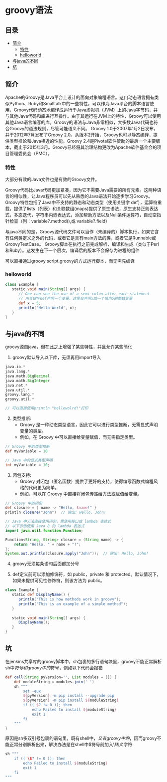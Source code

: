 # groovy语法

## 目录
<!-- vim-markdown-toc GFM -->

* [简介](#简介)
    * [特性](#特性)
    * [helloworld](#helloworld)
* [与java的不同](#与java的不同)
* [坑](#坑)

<!-- vim-markdown-toc -->

## 简介
Apache的Groovy是Java平台上设计的面向对象编程语言。这门动态语言拥有类似Python、Ruby和Smalltalk中的一些特性，可以作为Java平台的脚本语言使用，Groovy代码动态地编译成运行于Java虚拟机（JVM）上的Java字节码，并与其他Java代码和库进行互操作。由于其运行在JVM上的特性，Groovy可以使用其他Java语言编写的库。Groovy的语法与Java非常相似，大多数Java代码也符合Groovy的语法规则，尽管可能语义不同。 Groovy 1.0于2007年1月2日发布，并于2012年7月发布了Groovy 2.0。从版本2开始，Groovy也可以静态编译，提供类型推论和Java相近的性能。Groovy 2.4是Pivotal软件赞助的最后一个主要版本，截止于2015年3月。Groovy已经将其治理结构更改为Apache软件基金会的项目管理委员会（PMC）。

### 特性
大部分有效的Java文件也是有效的Groovy文件。

Groovy代码比Java代码更加紧凑，因为它不需要Java需要的所有元素。这两种语言的相似性，让Java程序员可以先从熟悉的Java语法开始逐步学习Groovy。 Groovy特性包括了Java中不支持的静态和动态类型（使用关键字 def），运算符重载，提供了lists（列表）和关联数组(maps)提供了原生语法，原生支持正则表达式，多态迭代，字符串内嵌表达式，添加帮助方法以及Null条件运算符，自动空指针检查（列：variable?.method(),或 variable?.field）

与java不同的是，Groovy源代码文件可以当作（未编译的）脚本执行，如果它含有任何类定义之外的代码，或者它是具有main方法的类，或者它是Runnable或GroovyTestCase。 Groovy脚本在执行之前完成解析，编译和生成（类似于Perl和Ruby）。这发生在下一个层次，编译后的版本不会保存为进程的组件

可以直接通过groovy script.groovy的方式运行脚本，而无需先编译

### helloworld
```groovy
class Example {
   static void main(String[] args) {
      // One can see the use of a semi-colon after each statement
      // 用关键字def声明一个变量，这里会声明x成一个值为5的整数变量
      def x = 5;
      println('Hello World', x); 
   }
}
```

## 与java的不同
groovy源自java，但在此之上增强了某些特性，并且允许某些简化
1. groovy默认导入以下库，无须再用import导入
```groovy
java.io.*
java.lang.*
java.math.BigDecimal
java.math.BigInteger
java.net.*
java.util.*
groovy.lang.*
groovy.util.*

// 可以直接使用println "hellowolrd!"打印
```

2. 类型推断:
    * Groovy 是一种动态类型语言，因此它可以进行类型推断，无需显式声明变量的类型。
    * 例如，在 Groovy 中可以直接给变量赋值，而无需指定类型。
```groovy
// Groovy 中的类型推断
def myVariable = 10
```

```java
// Java 中的显式类型声明
int myVariable = 10;
```

3. 闭包支持:
    * Groovy 对闭包（匿名函数）提供了更好的支持，使得编写函数式编程风格的代码更为简单。
    * 例如，可以在 Groovy 中直接将闭包传递给方法或赋值给变量。

```groovy
// Groovy 中的闭包
def closure = { name -> "Hello, $name!" }
println closure("John")  // 输出: Hello, John!
```

```java
// Java 中无法直接使用闭包，需使用接口或 lambda 表达式
// 以下示例使用 Java 8 的 lambda 表达式
import java.util.function.Function;

Function<String, String> closure = (String name) -> {
    return "Hello, " + name + "!";
};
System.out.println(closure.apply("John"));  // 输出: Hello, John!
```

4. groovy无须每条语句后面都加分号

5. def定义前可以添加修饰符，如 public，private 和 protected。默认情况下，如果未提供可见性修饰符，则该方法为 public。
```groovy
class Example {
   static def DisplayName() {
      println("This is how methods work in groovy");
      println("This is an example of a simple method");
   } 
    
   static void main(String[] args) {
      DisplayName();
   } 
}
```

## 坑
在jenkins共享库的groovy脚本中，sh包裹的多行语句块里，groovy不能正常解析sh中$符号和groovy中的$符号，例如以下代码会报错
```groovy
def call(String pyVersion='', List modules = []) {
    def moduleString = modules.join(' ') 
    sh """
        set -eux
        ${pyVersion} -m pip install --upgrade pip
        ${pyVersion} -m pip install ${moduleString}
        if (( $? != 0 )); then
            echo Failed to install ${moduleString}
            exit 1
        fi
    """
}
```
原因是sh多双引号包裹的语句里，既有shell中$，又有groovy中的$，因而groovy不能正常分别解析出来，解决办法是在shell中$符号前加入\转义字符
```groovy
sh """
    if (( \$? != 0 )); then
        echo Failed to install ${moduleString}
        exit 1
    fi
"""
```

